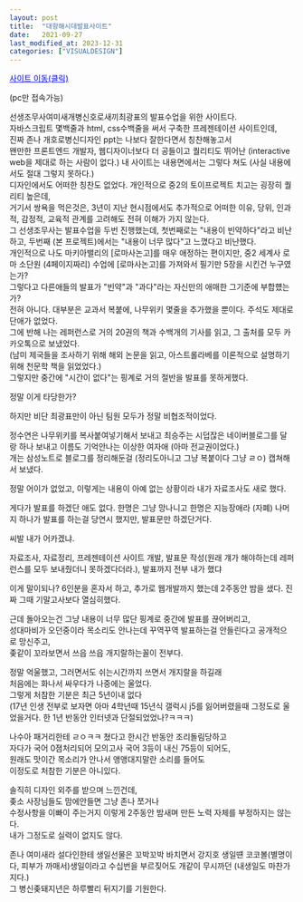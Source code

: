 ```yaml
---
layout: post
title:  "대항해시대발표사이트"
date:   2021-09-27
last_modified_at: 2023-12-31
categories: ["VISUALDESIGN"]
---
```


<a href="https://theageofdiscovery.netlify.app" style="color: blue; text-decoration: underline;">사이트 이동(클릭)</a>

(pc만 접속가능)<br>

선생조무사여미새개병신호로새끼최광표의 발표수업을 위한 사이트다.<br>
자바스크립트 몇백줄과 html, css수백줄을 써서 구축한 프레젠테이션 사이트인데,<br>
진짜 존나 개호로병신디자인 ppt는 나보다 잘한다면서 칭찬해놓고서<br>
왠만한 프론트엔드 개발자, 웹디자이너보다 더 공들이고 퀄리티도 뛰어난 (interactive web을 제대로 하는 사람이 없다.) 내 사이트는 내용면에서는 그렇다 쳐도 (사실 내용에서도 절대 그렇지 못하다.)<br>
디자인에서도 어떠한 칭찬도 없었다. 개인적으로 중2의 토이프로젝트 치고는 굉장히 퀄리티 높은데, <br>
거기서 쌍욕을 먹은것은, 3년이 지난 현시점에서도 추가적으로 어떠한 이유, 당위, 인과적, 감정적, 교육적 관계를 고려해도 전혀 이해가 가지 않는다.<br>
그 선생조무사는 발표수업을 두번 진행했는데, 첫번째로는 "내용이 빈약하다"라고 비난하고, 두번째 (본 프로젝트)에서는 "내용이 너무 많다"고 느꼈다고 비난했다.<br>
개인적으로 나도 마키아밸리의 [로마사논고]를 매우 애정하는 편이지만, 중2 세계사 로마 소단원 (4페이지짜리) 수업에 [로마사논고]를 가져와서 필기만 5장을 시킨건 누구였는가?<br>
그렇다고 다른애들의 발표가 "빈약"과 "과다"라는 자신만의 애매한 그기준에 부합헀는가?<br>
전혀 아니다. 대부분은 교과서 복붙에, 나무위키 몇줄을 추가했을 뿐이다. 주석도 제대로 단애가 없었다.<br>
그에 반해 나는 레퍼런스로 거의 20권의 책과 수백개의 기사를 읽고, 그 출처를 모두 카카오톡으로 보냈었다.<br>
(남미 제국들을 조사하기 위해 해외 논문을 읽고, 아스트롤라베를 이론적으로 설명하기위해 천문학 책을 읽었었다.)<br>
그렇지만 중간에 "시간이 없다"는 핑계로 거의 절반을 발표를 못하게했다.<br>

정말 이게 타당한가?<br>

하지만 비단 최광표만이 아닌 팀원 모두가 정말 비협조적이었다.<br>

정수연은 나무위키를 복사붙여넣기해서 보내고 최승주는 시덥잖은 네이버블로그를 달랑 하나 보내고 이름도 기억안나는 이상한 여자애 (아마 전교권이었다.)<br>
개는 삼성노트로 블로그를 정리해둔걸 (정리도아니고 그냥 복붙이다 그냥 ㄹㅇ) 캡쳐해서 보냈다. <br>

정말 어이가 없었고, 이렇게는 내용이 아예 없는 상황이라 내가 자료조사도 새로 했다.<br>

게다가 발표를 하겠단 애도 없다. 한명은 그냥 망나니고 한명은 지능장애라 (자폐) 나머지 하나가 발표를 하는걸 당연시 했지만, 발표문만 하겠단거다.<br>

씨발 내가 어카겠냐. <br>

자료조사, 자료정리, 프레젠테이션 사이트 개발, 발표문 작성(원래 걔가 해야하는데 레퍼런스를 모두 보내줬더니 못하겠다더라.), 발표까지 전부 내가 했댜<br>

이게 말이되나? 6인분을 혼자서 하고, 추가로 웹개발까지 했는데 2주동안 밤을 샜다. 진짜 그때 기말고사보다 열심히했다.<br>

근데 돌아오는건 그냥 내용이 너무 많단 핑계로 중간에 발표를 끊어버리고, <br>
성대마비가 오던중이라 목소리도 안나는데 꾸역꾸역 발표하는걸 안들린다고 공개적으로 망신주고, <br>
좆같이 꼬라보면서 쓰읍 쓰읍 개지랄하는꼴이 전부다.<br>

정말 억울했고, 그러면서도 쉬는시간까지 쓰면서 개지랄을 하길래 <br>
처음에는 화나서 싸우다가 나중에는 울었다.<br>
그렇게 처참한 기분은 최근 5년이내 없다<br>
(17년 인생 전부로 보자면 아마 4학년때 15년식 갤럭시 j5를 잃어버렸을때 그정도로 울었을거다. 한 1년 반동안 인터넷과 단절되었었나?ㅋㅋㅋ)<br>

나수아 패거리한테 ㄹㅇㅋㅋ 쳤다고 한시간 반동안 조리돌림당하고<br>
자다가 국어 0졈처리되어 모의고사 국어 3등이 내신 75등이 되어도,<br>
원래도 맛이간 목소리가 안나서 앵앵대지말란 소리를 들어도<br>
이정도로 처참한 기분은 아니있다.<br>

솔직히 디자인 외주를 받으며 느낀건데,<br>
좆소 사장님들도 맘에안들면 그냥 존나 쪼거나<br>
수정사항을 이빠이 주는거지 이렇게 2주동안 밤새며 만든 노력 자체를 부정하지는 않는다.<br>
내가 그정도로 실력이 없지도 않다.<br>

존나 여미새라 설다인한테 생일선물은 꼬박꼬박 바치면서 강지호 생일떈 코코볼(별명이다, 피부가 까매서)생일이라고 수십번을 부르짖어도 개같이 무시까던 (내생일도 마찬가지다.)<br>
그 병신좆돼지년은 하루빨리 뒤지기를 기원한다.





